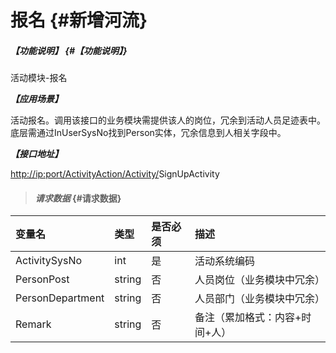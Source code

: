 # 报名 {#新增河流}

##### _【功能说明】_ {#【功能说明】}

活动模块-报名

_**【应用场景】**_

活动报名。调用该接口的业务模块需提供该人的岗位，冗余到活动人员足迹表中。底层需通过InUserSysNo找到Person实体，冗余信息到人相关字段中。

_**【接口地址】**_

[http://ip:port/ActivityAction/Activity/](http://ip:port/HMAction/River/AddRiver)SignUpActivity

> #### _请求数据_ {#请求数据}

| 变量名 | 类型 | 是否必须 | 描述 |
| :--- | :--- | :--- | :--- |
| ActivitySysNo | int | 是 | 活动系统编码 |
| PersonPost | string | 否 | 人员岗位（业务模块中冗余） |
| PersonDepartment | string | 否 | 人员部门（业务模块中冗余） |
| Remark | string | 否 | 备注（累加格式：内容+时间+人） |



